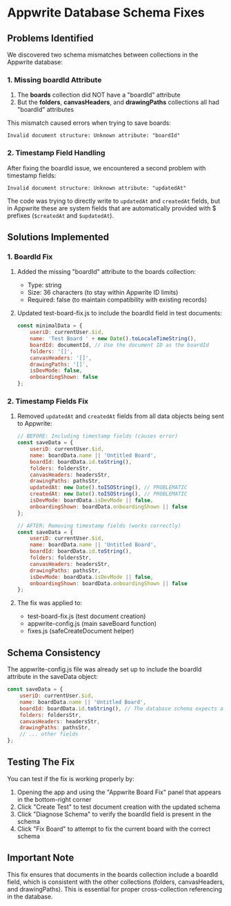 # Appwrite Database Schema Fixes

## Problems Identified

We discovered two schema mismatches between collections in the Appwrite database:

### 1. Missing boardId Attribute

1. The **boards** collection did NOT have a "boardId" attribute
2. But the **folders**, **canvasHeaders**, and **drawingPaths** collections all had "boardId" attributes

This mismatch caused errors when trying to save boards:
```
Invalid document structure: Unknown attribute: "boardId"
```

### 2. Timestamp Field Handling

After fixing the boardId issue, we encountered a second problem with timestamp fields:

```
Invalid document structure: Unknown attribute: "updatedAt"
```

The code was trying to directly write to `updatedAt` and `createdAt` fields, but in Appwrite these are system fields that are automatically provided with $ prefixes (`$createdAt` and `$updatedAt`).

## Solutions Implemented

### 1. BoardId Fix

1. Added the missing "boardId" attribute to the boards collection:
   - Type: string
   - Size: 36 characters (to stay within Appwrite ID limits)
   - Required: false (to maintain compatibility with existing records)

2. Updated test-board-fix.js to include the boardId field in test documents:
   ```javascript
   const minimalData = {
       useriD: currentUser.$id,
       name: 'Test Board ' + new Date().toLocaleTimeString(),
       boardId: documentId, // Use the document ID as the boardId
       folders: '[]',
       canvasHeaders: '[]',
       drawingPaths: '[]',
       isDevMode: false,
       onboardingShown: false
   };
   ```

### 2. Timestamp Fields Fix

1. Removed `updatedAt` and `createdAt` fields from all data objects being sent to Appwrite:
   ```javascript
   // BEFORE: Including timestamp fields (causes error)
   const saveData = {
       useriD: currentUser.$id,
       name: boardData.name || 'Untitled Board',
       boardId: boardData.id.toString(),
       folders: foldersStr,
       canvasHeaders: headersStr,
       drawingPaths: pathsStr,
       updatedAt: new Date().toISOString(), // PROBLEMATIC
       createdAt: new Date().toISOString(), // PROBLEMATIC
       isDevMode: boardData.isDevMode || false,
       onboardingShown: boardData.onboardingShown || false
   };
   
   // AFTER: Removing timestamp fields (works correctly)
   const saveData = {
       useriD: currentUser.$id,
       name: boardData.name || 'Untitled Board',
       boardId: boardData.id.toString(),
       folders: foldersStr,
       canvasHeaders: headersStr,
       drawingPaths: pathsStr,
       isDevMode: boardData.isDevMode || false,
       onboardingShown: boardData.onboardingShown || false
   };
   ```

2. The fix was applied to:
   - test-board-fix.js (test document creation)
   - appwrite-config.js (main saveBoard function)
   - fixes.js (safeCreateDocument helper)

## Schema Consistency

The appwrite-config.js file was already set up to include the boardId attribute in the saveData object:
```javascript
const saveData = {
    useriD: currentUser.$id,
    name: boardData.name || 'Untitled Board',
    boardId: boardData.id.toString(), // The database schema expects a string
    folders: foldersStr,
    canvasHeaders: headersStr,
    drawingPaths: pathsStr,
    // ... other fields
};
```

## Testing The Fix

You can test if the fix is working properly by:

1. Opening the app and using the "Appwrite Board Fix" panel that appears in the bottom-right corner
2. Click "Create Test" to test document creation with the updated schema
3. Click "Diagnose Schema" to verify the boardId field is present in the schema
4. Click "Fix Board" to attempt to fix the current board with the correct schema

## Important Note

This fix ensures that documents in the boards collection include a boardId field, which is consistent with the other collections (folders, canvasHeaders, and drawingPaths). This is essential for proper cross-collection referencing in the database.

